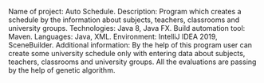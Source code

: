 Name of project: Auto Schedule.
Description: Program which creates a schedule by the information about subjects, teachers,
classrooms and university groups.
Technologies: Java 8, Java FX.
Build automation tool: Maven.
Languages: Java, XML.
Environment: IntelliJ IDEA 2019, SceneBuilder.
Additional information: By the help of this program user can create some university
schedule only with entering data about subjects, teachers, classrooms and university
groups. All the evaluations are passing by the help of genetic algorithm.
